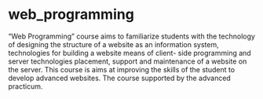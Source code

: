 # web_programming
“Web Programming” course aims to familiarize students with the technology of designing the structure of a website as an information system, technologies for building a website means of client- side programming and server technologies placement, support and maintenance of a website on the server. This course is aims at improving the skills of the student to develop advanced websites. The course supported by the advanced practicum.
